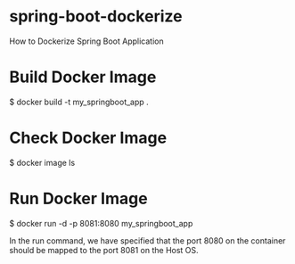 # spring-boot-dockerize
How to Dockerize Spring Boot Application 

# Build Docker Image 
$ docker build -t my_springboot_app .

# Check Docker Image 
$ docker image ls

# Run Docker Image 
$ docker run -d -p 8081:8080 my_springboot_app

In the run command, we have specified that the port 8080 on the container should be mapped to the port 8081 on the Host OS.

